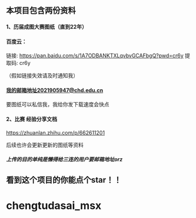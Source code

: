 ## 本项目包含两份资料

#### 1、历届成图大赛图纸（直到22年）

#### 百度云：

链接: https://pan.baidu.com/s/1A7ODBANKTXLqvbvGCAFbgQ?pwd=cr6y 提取码: cr6y

（假如链接失效请及时通知我）

#### 我的邮箱地址2021905947@chd.edu.cn

要图纸可以私信我，我给你发下载速度会快点

#### 2、比赛 经验分享文档
https://zhuanlan.zhihu.com/p/662611201

后续也许会更新更新的图纸等资料

##### 上传的目的单纯是懒得给三连的用户要邮箱地址orz

## 看到这个项目的你能点个star！！







# chengtudasai_msx
